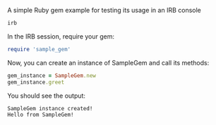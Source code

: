 A simple Ruby gem example for testing its usage in an IRB console

```bash
irb
```

In the IRB session, require your gem:

```ruby
require 'sample_gem'
```

Now, you can create an instance of SampleGem and call its methods:

```ruby
gem_instance = SampleGem.new
gem_instance.greet
```

You should see the output:

```plaintext
SampleGem instance created!
Hello from SampleGem!
```

